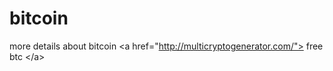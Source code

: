 # bitcoin
more details about bitcoin  &lt;a href="http://multicryptogenerator.com/"> free btc &lt;/a>

